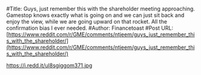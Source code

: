 #Title: Guys, just remember this with the shareholder meeting approaching. Gamestop knows exactly what is going on and we can just sit back and enjoy the view, while we are going upward on that rocket. All the confirmation bias I ever needed.
#Author: Financetoast
#Post URL: [https://www.reddit.com/r/GME/comments/ntjeem/guys_just_remember_this_with_the_shareholder/](https://www.reddit.com/r/GME/comments/ntjeem/guys_just_remember_this_with_the_shareholder/)


https://i.redd.it/ul8sgiggom371.jpg